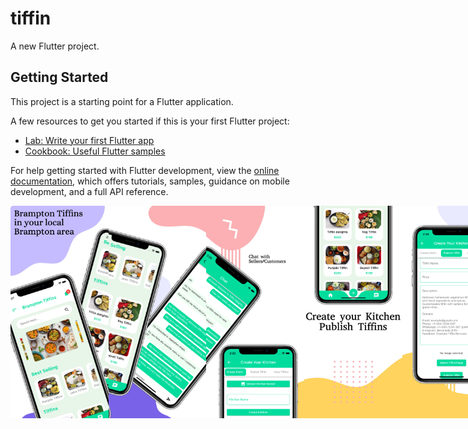 # tiffin

A new Flutter project.

## Getting Started

This project is a starting point for a Flutter application.

A few resources to get you started if this is your first Flutter project:

- [Lab: Write your first Flutter app](https://docs.flutter.dev/get-started/codelab)
- [Cookbook: Useful Flutter samples](https://docs.flutter.dev/cookbook)

For help getting started with Flutter development, view the
[online documentation](https://docs.flutter.dev/), which offers tutorials,
samples, guidance on mobile development, and a full API reference.
<div style="display: flex; justify-content: space-between;">

<img src="assets/image/image1.png" alt="Alt Text" width="180" height="340" />
<img src="assets/image/image2.png" alt="Alt Text" width="180" height="340" />
<img src="assets/image/image3.png" alt="Alt Text" width="180" height="340" />
<img src="assets/image/image4.png" alt="Alt Text" width="180" height="340" />
<img src="assets/image/image5.png" alt="Alt Text" width="180" height="340" />

</div>
